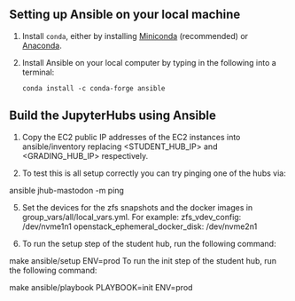 ## Setting up Ansible on your local machine

1. Install `conda`, either by installing [Miniconda](https://docs.conda.io/en/latest/miniconda.html#) (recommended) or [Anaconda](https://docs.anaconda.com/anaconda/install/).

1. Install Ansible on your local computer by typing in the following into a terminal: 

    ```
    conda install -c conda-forge ansible
    ```
    
## Build the JupyterHubs using Ansible

1. Copy the EC2 public IP addresses of the EC2 instances into ansible/inventory replacing <STUDENT_HUB_IP> and <GRADING_HUB_IP> respectively.

4. To test this is all setup correctly you can try pinging one of the hubs via:

ansible jhub-mastodon -m ping

5. Set the devices for the zfs snapshots and the docker images in group_vars/all/local_vars.yml. For example:
zfs_vdev_config: /dev/nvme1n1
openstack_ephemeral_docker_disk: /dev/nvme2n1

6. To run the setup step of the student hub, run the following command:

make ansible/setup ENV=prod
To run the init step of the student hub, run the following command:

make ansible/playbook PLAYBOOK=init ENV=prod
